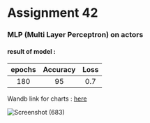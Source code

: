 # Assignment 42
### MLP (Multi Layer Perceptron) on actors
#### result of model :


| epochs  |Accuracy| Loss |
| :---:         |     :---:      |     :---:      |
| 180 |95 |0.7|

Wandb link for charts : <a href="https://wandb.ai/amir-vatani/actor_Deepface/runs/3222ryzh?workspace=user-amir-vatani">here</a>

![Screenshot (683)](https://user-images.githubusercontent.com/76522668/182041156-94fc348b-edae-4e28-842b-2b6e62a53232.png)
